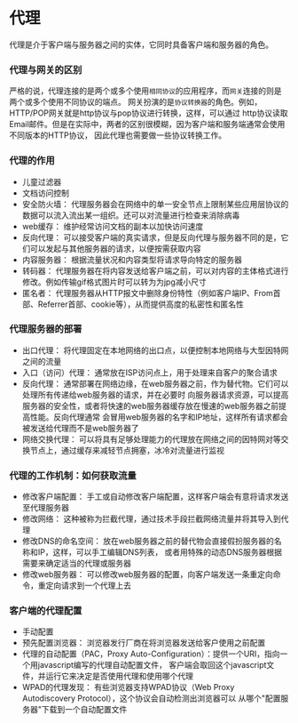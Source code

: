 # 代理

代理是介于客户端与服务器之间的实体，它同时具备客户端和服务器的角色。

### 代理与网关的区别

严格的说，代理连接的是两个或多个使用`相同协议`的应用程序，而`网关`连接的则是两个或多个使用不同协议的端点。
网关扮演的是`协议转换器`的角色。例如，HTTP/POP网关就是http协议与pop协议进行转换，这样，可以通过
http协议读取Email邮件。但是在实际中，两者的区别很模糊，因为客户端和服务端通常会使用不同版本的HTTP协议，
因此代理也需要做一些协议转换工作。

### 代理的作用

- 儿童过滤器
- 文档访问控制
- 安全防火墙： 代理服务器会在网络中的单一安全节点上限制某些应用层协议的数据可以流入流出某一组织。还可以对流量进行检查来消除病毒
- web缓存： 维护经常访问文档的副本以加快访问速度
- 反向代理： 可以接受客户端的真实请求，但是反向代理与服务器不同的是，它们可以发起与其他服务器的请求，以便按需获取内容
- 内容服务器： 根据流量状况和内容类型将请求导向特定的服务器
- 转码器： 代理服务器在将内容发送给客户端之前，可以对内容的主体格式进行修改。例如传输gif格式图片时可以转为为jpg减小尺寸
- 匿名者： 代理服务器从HTTP报文中删除身份特性（例如客户端IP、From首部、Referrer首部、cookie等），从而提供高度的私密性和匿名性


### 代理服务器的部署

- 出口代理： 将代理固定在本地网络的出口点，以便控制本地网络与大型因特网之间的流量
- 入口（访问）代理： 通常放在ISP访问点上，用于处理来自客户的聚合请求
- 反向代理： 通常部署在网络边缘，在web服务器之前，作为替代物。它们可以处理所有传递给web服务器的请求，并在必要时
向服务器请求资源，可以提高服务器的安全性，或者将快速的web服务器缓存放在慢速的web服务器之前提高性能。反向代理通常
会冒用web服务器的名字和IP地址，这样所有请求都会被发送给代理而不是web服务器了
- 网络交换代理： 可以将具有足够处理能力的代理放在网络之间的因特网对等交换节点上，通过缓存来减轻节点拥塞，冰冷对流量进行监视

### 代理的工作机制：如何获取流量

- 修改客户端配置： 手工或自动修改客户端配置，这样客户端会有意将请求发送至代理服务器
- 修改网络： 这种被称为拦截代理，通过技术手段拦截网络流量并将其导入到代理
- 修改DNS的命名空间： 放在web服务器之前的替代物会直接假扮服务器的名称和IP，这样，可以手工编辑DNS列表，
或者用特殊的动态DNS服务器根据需要来确定适当的代理或服务器
- 修改web服务器： 可以修改web服务器的配置，向客户端发送一条重定向命令，重定向请求到一个代理上去

### 客户端的代理配置 

- 手动配置
- 预先配置浏览器： 浏览器发行厂商在将浏览器发送给客户使用之前配置
- 代理的自动配置（PAC，Proxy Auto-Configuration）：提供一个URI，指向一个用javascript编写的代理自动配置文件，
客户端会取回这个javascript文件，并运行它来决定是否使用代理和使用哪个代理
- WPAD的代理发现： 有些浏览器支持WPAD协议（Web Proxy Autodiscovery Protocol），这个协议会自动检测出浏览器可以
从哪个"配置服务器"下载到一个自动配置文件

